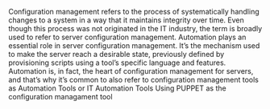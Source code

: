 Configuration management  refers to the process of systematically handling changes to a system in a way that it maintains integrity over time. Even though this process was not originated in the IT industry, the term is broadly used to refer to server configuration management.
Automation plays an essential role in server configuration management. It’s the mechanism used to make the server reach a desirable state, previously defined by provisioning scripts using a tool’s specific language and features. Automation is, in fact, the heart of configuration management for servers, and that’s why it’s common to also refer to configuration management tools as Automation Tools or IT Automation Tools
Using PUPPET as the configuration managament tool
